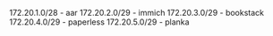 172.20.1.0/28 - aar
172.20.2.0/29 - immich
172.20.3.0/29 - bookstack
172.20.4.0/29 - paperless
172.20.5.0/29 - planka
